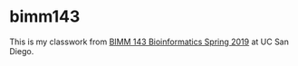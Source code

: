 # bimm143

This is my classwork from [BIMM 143 Bioinformatics Spring 2019](https://bioboot.github.io/bimm143_S19/) at UC San Diego.
